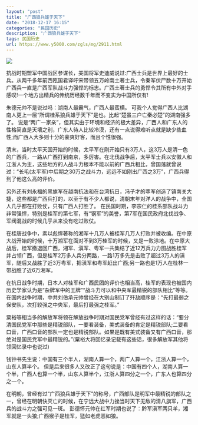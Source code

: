 ```yaml
---
layout: "post"
title: "广西狼兵雄于天下"
date: "2018-12-17 16:15"
categories: "民国历史"
description: "广西狼兵雄于天下"
tags: 民国历史
url: https://www.y5000.com/zgls/mg/2911.html
---
```






![](https://img.y5000.com/uploads/allimg/160717/4-160GG40914643.jpg)

抗战时期盟军中国战区参谋长，美国将军史迪威说过:广西士兵是世界上最好的士兵。从两千多年前西瓯国君译吁宋带领五万岭南土著士兵，令秦军伏尸数十万开始广西兵一直是广西军队战斗力强悍的标志。广西土著士兵的勇悍令其所有中外对手感叹!一个地方出精兵的传统历经数千年而不变实为中国所仅有!

朱德元帅不是说过吗：湖南人最霸气，广西人最蛮横。 可我个人觉得广西人比湖南人更上一层“所谓桂系狼兵雄于天下”是也。比起“楚虽三户亡秦必楚”的湖南强多了。
说是“两广一家亲”，但其实由于环境和经济的极大差异，广西人和广东人的性格简直是天壤之别，广东人待人比较冷漠，还有一点说得难听点就是缺少些血性;而广西人大多则十分的豪爽好客，而且个性很强。

清末，当时太平天国开始的时候，太平军在刚开始只有3万人，这3万人是清一色的广西兵，一路从广西打到南京，多厉害。在北伐战争后，太平军士兵以安徽人和江浙人为主，这些地方的人战斗力根本不能以前的广西兵相比，曾国藩就曾说过：“长毛(太平军)中后期之30万之战斗力，远远不如刚出广西之3万”，广西兵得到了他这么高的评价。

另外还有刘永福的黑旗军在越南抗法和在台湾抗日，冯子才的萃军创造了镇南关大捷，这些都是广西兵打的，以至于有不少人都说，清朝末年对洋人的战争中，全国人几乎都在打败仗，只有广西人打胜了。
在民国时期，李宗仁的桂系部队战斗力非常强悍，特别是桂军的第七军，有“钢军”的美誉，第7军在国民政府北伐战争、军阀混战的时候几乎从来没有吃过败仗。

在桂唐战争中，素以彪悍著称的湘军十几万人被桂军几万人打败并被收编。在中原大战开始的时候，十万湘军在面对不到3万桂军的时候，又是一败涂地。在中原大战后，桂军撤退回广西，湘军、滇军、粤军一共集结了近12万兵力力图战胜桂军并占领广西，但是桂军2万多人兵分两路，一路1万多先是击败了超过3万人的滇军，随后又战胜了近3万粤军，把滇军和粤军赶出广西;另一路也是1万人在桂林一带战胜了近6万湘军。

在抗日战争时期，日本人对桂军和广西民团的评价也相当高，桂军的表现也被国内历史学家认为是“杂牌军中的王牌”“战斗力可以和中央军最精锐的部队相比”等等。
在国内战争时期，中共刘伯承元帅曾经在大别山制订了歼敌顺序是：“先打最弱之保安队，次打较强之中央军，最后打最强之桂军。”

粟裕等相当多的解放军将领在解放战争时期对国民党军曾经有过这样的话：“要分清国民党军中那些是精锐部队，一要看装备，美式装备的肯定是精锐部队;二要看口音，广西口音的部队一定也是精锐部队。如果是既有美式装备又有广西口音，那绝对是国民党军中最精锐的。”(粟裕大将回忆录记载有这些话，很多解放军其他将领回忆录中也说过)

钱钟书先生说：中国有三个半人，湖南人算一个，两广人算一个，江浙人算一个，山东人算半个。
但是后来很多人又改正了这句说是：中国有四个人，湖南人算一个半，广西人也算一个半，山东人算半个，江浙人算四分之一个，广东人也算四分之一个。

在明朝，曾经有过“广西狼兵雄于天下”的称号，广西部队是明军中最精锐的部队之一，曾经在明朝快灭亡的时候，在宁远大战中力挫当时天下无敌的清八旗军，广西兵的战斗力之强可见一斑。
彭德怀元帅在红军时期也说了：黔军滇军两只羊，湘军就是一头狼;广西猴子是桂军，猛如老虎恶如狼。
